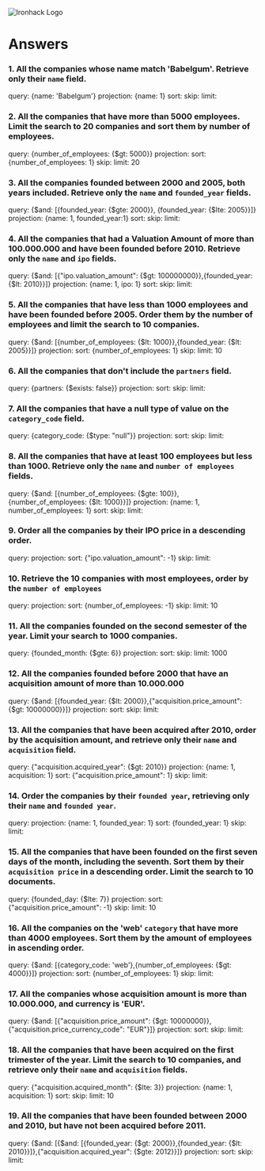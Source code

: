![Ironhack Logo](https://i.imgur.com/1QgrNNw.png)

# Answers

### 1. All the companies whose name match 'Babelgum'. Retrieve only their `name` field.

query: {name: 'Babelgum'}
projection: {name: 1}
sort:
skip:
limit:

### 2. All the companies that have more than 5000 employees. Limit the search to 20 companies and sort them by **number of employees**.

query: {number_of_employees: {$gt: 5000}}
projection:
sort: {number_of_employees: 1}
skip:
limit: 20

### 3. All the companies founded between 2000 and 2005, both years included. Retrieve only the `name` and `founded_year` fields.

query: {$and: [{founded_year: {$gte: 2000}}, {founded_year: {$lte: 2005}}]}
projection: {name: 1, founded_year:1}
sort:
skip:
limit:

### 4. All the companies that had a Valuation Amount of more than 100.000.000 and have been founded before 2010. Retrieve only the `name` and `ipo` fields.

query: {$and: [{"ipo.valuation_amount": {$gt: 100000000}},{founded_year: {$lt: 2010}}]}
projection: {name: 1, ipo: 1}
sort:
skip:
limit:

### 5. All the companies that have less than 1000 employees and have been founded before 2005. Order them by the number of employees and limit the search to 10 companies.

query: {$and: [{number_of_employees: {$lt: 1000}},{founded_year: {$lt: 2005}}]}
projection:
sort: {number_of_employees: 1}
skip:
limit: 10

### 6. All the companies that don't include the `partners` field.

query: {partners: {$exists: false}}
projection:
sort:
skip:
limit:

### 7. All the companies that have a null type of value on the `category_code` field.

query: {category_code: {$type: "null"}}
projection:
sort:
skip:
limit:

### 8. All the companies that have at least 100 employees but less than 1000. Retrieve only the `name` and `number of employees` fields.

query: {$and: [{number_of_employees: {$gte: 100}}, {number_of_employees: {$lt: 1000}}]}
projection: {name: 1, number_of_employees: 1}
sort:
skip:
limit:

### 9. Order all the companies by their IPO price in a descending order.

query:
projection:
sort: {"ipo.valuation_amount": -1}
skip:
limit:

### 10. Retrieve the 10 companies with most employees, order by the `number of employees`

query:
projection:
sort: {number_of_employees: -1}
skip:
limit: 10

### 11. All the companies founded on the second semester of the year. Limit your search to 1000 companies.

query: {founded_month: {$gte: 6}}
projection:
sort:
skip:
limit: 1000

### 12. All the companies founded before 2000 that have an acquisition amount of more than 10.000.000

query: {$and: [{founded_year: {$lt: 2000}},{"acquisition.price_amount": {$gt: 10000000}}]}
projection:
sort:
skip:
limit:

### 13. All the companies that have been acquired after 2010, order by the acquisition amount, and retrieve only their `name` and `acquisition` field.

query: {"acquisition.acquired_year": {$gt: 2010}}
projection: {name: 1, acquisition: 1}
sort: {"acquisition.price_amount": 1}
skip:
limit:

### 14. Order the companies by their `founded year`, retrieving only their `name` and `founded year`.

query:
projection: {name: 1, founded_year: 1}
sort: {founded_year: 1}
skip:
limit:

### 15. All the companies that have been founded on the first seven days of the month, including the seventh. Sort them by their `acquisition price` in a descending order. Limit the search to 10 documents.

query: {founded_day: {$lte: 7}}
projection:
sort: {"acquisition.price_amount": -1}
skip:
limit: 10

### 16. All the companies on the 'web' `category` that have more than 4000 employees. Sort them by the amount of employees in ascending order.

query: {$and: [{category_code: 'web'},{number_of_employees: {$gt: 4000}}]}
projection:
sort: {number_of_employees: 1}
skip:
limit:

### 17. All the companies whose acquisition amount is more than 10.000.000, and currency is 'EUR'.

query: {$and: [{"acquisition.price_amount": {$gt: 10000000}},{"acquisition.price_currency_code": "EUR"}]}
projection:
sort:
skip:
limit:

### 18. All the companies that have been acquired on the first trimester of the year. Limit the search to 10 companies, and retrieve only their `name` and `acquisition` fields.

query: {"acquisition.acquired_month": {$lte: 3}}
projection: {name: 1, acquisition: 1}
sort:
skip:
limit: 10

### 19. All the companies that have been founded between 2000 and 2010, but have not been acquired before 2011.

query: {$and: [{$and: [{founded_year: {$gt: 2000}},{founded_year: {$lt: 2010}}]},{"acquisition.acquired_year": {$gte: 2012}}]}
projection:
sort:
skip:
limit:
